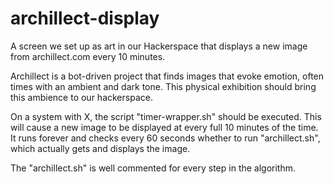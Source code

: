 # archillect-display
A screen we set up as art in our Hackerspace that displays a new image from archillect.com every 10 minutes.

Archillect is a bot-driven project that finds images that evoke emotion, often times with an ambient and dark tone. This physical exhibition should bring this ambience to our hackerspace. 

On a system with X, the script "timer-wrapper.sh" should be executed. This will cause a new image to be displayed at every full 10 minutes of the time. It runs forever and checks every 60 seconds whether to run "archillect.sh", which actually gets and displays the image.

The "archillect.sh" is well commented for every step in the algorithm.
